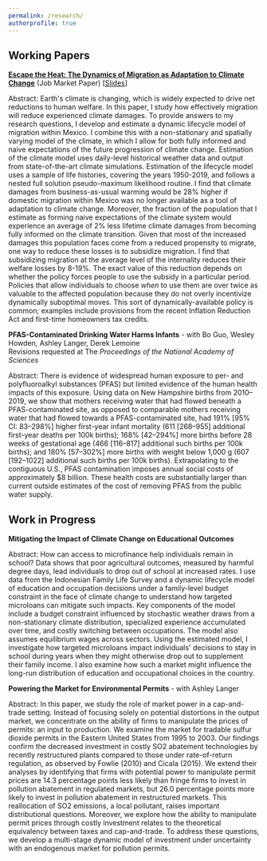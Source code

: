 ```yaml
---
permalink: /research/
authorprofile: true
---
```

<h2>Working Papers</h2>
<a href ="https://www.robertbaluja.com/assets/eth_paper.pdf"><b>Escape the Heat: The Dynamics of Migration as Adaptation to Climate Change</b></a> (Job Market Paper) [<a href="https://www.robertbaluja.com/assets/eth_slides.pdf">Slides</a>]
<br style="line-height: 5px" />
  <p>Abstract: Earth's climate is changing, which is widely expected to drive net reductions to human welfare. In this paper, I study how effectively migration will reduce experienced climate damages. To provide answers to my research questions, I
develop and estimate a dynamic lifecycle model of migration within Mexico. I
combine this with a non-stationary and spatially varying model of the climate,
in which I allow for both fully informed and naive expectations of the future
progression of climate change. Estimation of the climate model uses daily-level
historical weather data and output from state-of-the-art climate simulations.
Estimation of the lifecycle model uses a sample of life histories, covering the
years 1950-2019, and follows a nested full solution pseudo-maximum likelihood
routine. I find that climate damages from business-as-usual warming would be 28%
higher if domestic migration within Mexico was no longer available as a tool of
adaptation to climate change. Moreover, the fraction of the population that I estimate as
forming naive expectations of the climate system would experience an average of
2% less lifetime climate damages from becoming fully informed on
the climate transition. Given that most of the increased damages this population faces
come from a reduced propensity to migrate, one way to reduce these losses is to
subsidize migration. I find that subsidizing migration at the average level of the internality reduces their welfare losses by
8-19%. The exact value of this reduction depends on whether the policy forces people to use the subsidy in a particular period. Policies that allow individuals to choose <i>when</i> to use them are over twice as valuable to the affected population because they do not overly incentivize dynamically suboptimal moves. This sort of dynamically-available policy is common; examples include provisions from the recent Inflation Reduction Act and first-time homeowners tax credits.</p>

<b>PFAS-Contaminated Drinking Water Harms Infants</b> - with Bo Guo, Wesley Howden, Ashley Langer, Derek Lemoine
<br style="line-height: 5px" /> Revisions requested at The <i> Proceedings of the National Academy of Sciences </i>
  <p>Abstract: There is evidence of widespread human exposure to per- and polyfluoroalkyl substances (PFAS) but limited evidence of the human health impacts of this exposure. Using data on New Hampshire births from 2010–2019, we show that mothers receiving water that had flowed beneath a PFAS-contaminated site, as opposed to comparable mothers receiving water that had flowed towards a PFAS-contaminated site, had 191% [95% CI: 83–298%] higher first-year infant mortality (611 [268–955] additional first-year deaths per 100k births); 168% [42–294%] more births before 28 weeks of gestational age (466 [116–817] additional such births per 100k births); and 180% [57–302%] more births with weight below 1,000 g (607 [192–1022] additional such births per 100k births). Extrapolating to the contiguous U.S., PFAS contamination imposes annual social costs of approximately $8 billion. These health costs are substantially larger than current outside estimates of the cost of removing PFAS from the public water supply.</p>

<h2>Work in Progress</h2>
<b>Mitigating the Impact of Climate Change on Educational Outcomes</b>
<p>Abstract: How can access to microfinance help individuals remain in school? Data shows that poor agricultural outcomes, measured by harmful degree days, lead individuals to drop out of school at increased rates. I use data from the Indonesian Family Life Survey and a dynamic lifecycle model of education and occupation decisions under a family-level budget constraint in the face of climate change to understand how targeted microloans can mitigate such impacts. Key components of the model include a budget constraint influenced by stochastic weather draws from a non-stationary climate distribution, specialized experience accumulated over time, and costly switching between occupations. The model also assumes equilibrium wages across sectors. Using the estimated model, I investigate how targeted microloans impact individuals' decisions to stay in school during years when they might otherwise drop out to supplement their family income. I also examine how such a market might influence the long-run distribution of education and occupational choices in the country.</p>

<b>Powering the Market for Environmental Permits</b> - with Ashley Langer
<p>Abstract: In this paper, we study the role of market power in a cap-and-trade setting. Instead of focusing solely on potential distortions in the output market, we concentrate on the ability of firms to manipulate the prices of permits: an input to production. We examine the market for tradable sulfur dioxide permits in the Eastern United States from 1995 to 2003. Our findings confirm the decreased investment in costly SO2 abatement technologies by recently restructured plants compared to those under rate-of-return regulation, as observed by Fowlie (2010) and Cicala (2015). We extend their analyses by identifying that firms with potential power to manipulate permit prices are 14.3 percentage points less likely than fringe firms to invest in pollution abatement in regulated markets, but 26.0 percentage points more likely to invest in pollution abatement in restructured markets. This reallocation of SO2 emissions, a local pollutant, raises important distributional questions. Moreover, we explore how the ability to manipulate permit prices through costly investment relates to the theoretical equivalency between taxes and cap-and-trade. To address these questions, we develop a multi-stage dynamic model of investment under uncertainty with an endogenous market for pollution permits.</p>

